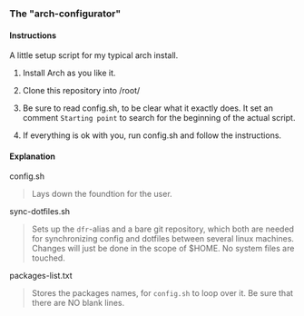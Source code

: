 ### The "arch-configurator"

#### Instructions

A little setup script for my typical arch install.

1. Install Arch as you like it.

2. Clone this repository into /root/

3. Be sure to read config.sh, to be clear what it exactly does. It set an comment `Starting point` to search for the beginning of the actual script.

4. If everything is ok with you, run config.sh and follow the instructions.

#### Explanation

config.sh

> Lays down the foundtion for the user.

sync-dotfiles.sh

> Sets up the `dfr`-alias and a bare git repository, which both are needed for
> synchronizing config and dotfiles between several linux machines.
> Changes will just be done in the scope of $HOME. No system files are touched.

packages-list.txt

> Stores the packages names, for `config.sh` to loop over it.
> Be sure that there are NO blank lines.

